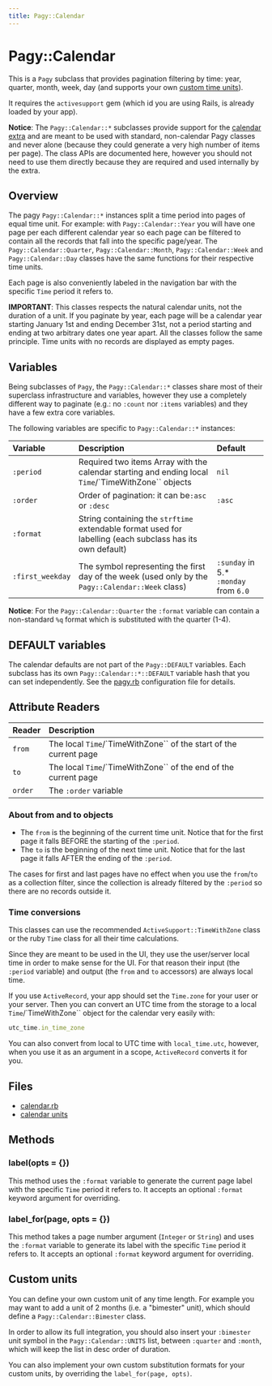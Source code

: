 ```yaml
---
title: Pagy::Calendar
---
```

# Pagy::Calendar

This is a `Pagy` subclass that provides pagination filtering by time: year, quarter, month, week, day (and supports your own [custom time units](#custom-units)).

It requires the `activesupport` gem (which id you are using Rails, is already loaded by your app).

**Notice**: The `Pagy::Calendar::*` subclasses provide support for the [calendar extra](../extras/calendar.md) and are meant to be used with standard, non-calendar Pagy classes and never alone (because they could generate a very high number of items per page). The class APIs are documented here, however you should not need to use them directly because they are required and used internally by the extra.

## Overview

The pagy `Pagy::Calendar::*` instances split a time period into pages of equal time unit. For example: with `Pagy::Calendar::Year` you will have one page per each different calendar year so each page can be filtered to contain all the records that fall into the specific page/year. The `Pagy::Calendar::Quarter`, `Pagy::Calendar::Month`, `Pagy::Calendar::Week` and `Pagy::Calendar::Day` classes have the same functions for their respective time units. 

Each page is also conveniently labeled in the navigation bar with the specific `Time` period it refers to.

**IMPORTANT**: This classes respects the natural calendar units, not the duration of a unit. If you paginate by year, each page will be a calendar year starting January 1st and ending December 31st, not a period starting and ending at two arbitrary dates one year apart. All the classes follow the same principle. Time units with no records are displayed as empty pages.

## Variables

Being subclasses of `Pagy`, the `Pagy::Calendar::*` classes share most of their superclass infrastructure and variables, however they use a completely different way to paginate (e.g.: no `:count` nor `:items` variables) and they have a few extra core variables.

The following variables are specific to `Pagy::Calendar::*` instances: 

| Variable      | Description                                                                                               | Default                               |
|:--------------|:----------------------------------------------------------------------------------------------------------|:--------------------------------------|
| `:period`     | Required two items Array with the calendar starting and ending local `Time`/`TimeWithZone`` objects       | `nil`                                 |
| `:order`      | Order of pagination: it can be`:asc` or `:desc`                                                           | `:asc`                                |
| `:format`     | String containing the `strftime` extendable format used for labelling (each subclass has its own default) |                                       |
| `:first_weekday` | The symbol representing the first day of the week (used only by the `Pagy::Calendar::Week` class)         | `:sunday` in 5.* `:monday` from `6.0` |

**Notice**: For the `Pagy::Calendar::Quarter` the `:format` variable can contain a non-standard `%q` format which is substituted with the quarter (1-4).

## DEFAULT variables

The calendar defaults are not part of the `Pagy::DEFAULT` variables. Each subclass has its own `Pagy::Calendar::*::DEFAULT` variable hash that you can set independently. See the [pagy.rb](https://github.com/ddnexus/pagy/blob/master/lib/config/pagy.rb) configuration file for details. 

## Attribute Readers

| Reader  | Description                                                       |
|:--------|:------------------------------------------------------------------|
| `from`  | The local `Time`/`TimeWithZone`` of the start of the current page |
| `to`    | The local `Time`/`TimeWithZone`` of the end of the current page   |
| `order` | The `:order` variable                                             |

### About from and to objects

- The `from` is the beginning of the current time unit. Notice that for the first page it falls BEFORE the starting of the `:period`.
- The `to` is the beginning of the next time unit. Notice that for the last page it falls AFTER the ending of the `:period`. 

The cases for first and last pages have no effect when you use the `from`/`to` as a collection filter, since the collection is already filtered by the `:period` so there are no records outside it.

### Time conversions

This classes can use the recommended `ActiveSupport::TimeWithZone` class or the ruby `Time` class for all their time calculations. 

Since they are meant to be used in the UI, they use the user/server local time in order to make sense for the UI. For that reason their input (the `:period` variable) and output (the `from` and `to` accessors) are always local time.

If you use `ActiveRecord`, your app should set the `Time.zone` for your user or your server. Then you can convert an UTC time from the storage to a local `Time`/`TimeWithZone`` object for the calendar very easily with:

```ruby
utc_time.in_time_zone
```

You can also convert from local to UTC time with `local_time.utc`, however, when you use it as an argument in a scope, `ActiveRecord` converts it for you.

## Files

- [calendar.rb](https://github.com/ddnexus/pagy/blob/master/lib/pagy/calendar.rb)
- [calendar units](https://github.com/ddnexus/pagy/blob/master/lib/pagy/calendar)

## Methods

### label(opts = {})

This method uses the `:format` variable to generate the current page label with the specific `Time` period it refers to. It accepts an optional `:format` keyword argument for overriding.

### label_for(page, opts = {})

This method takes a page number argument (`Integer` or `String`) and uses the `:format` variable to generate its label with the specific `Time` period it refers to. It accepts an optional `:format` keyword argument for overriding.

## Custom units

You can define your own custom unit of any time length. For example you may want to add a unit of 2 months (i.e. a "bimester" unit), which should define a `Pagy::Calendar::Bimester` class. 

In order to allow its full integration, you should also insert your `:bimester` unit symbol in the `Pagy::Calendar::UNITS` list, between `:quarter` and `:month`, which will keep the list in desc order of duration. 

You can also implement your own custom substitution formats for your custom units, by overriding the `label_for(page, opts)`.
